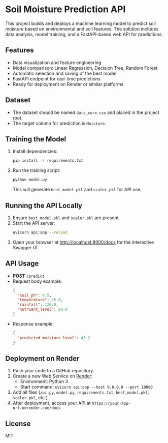 # Soil Moisture Prediction API

This project builds and deploys a machine learning model to predict soil moisture based on environmental and soil features. The solution includes data analysis, model training, and a FastAPI-based web API for predictions.

## Features
- Data visualization and feature engineering
- Model comparison: Linear Regression, Decision Tree, Random Forest
- Automatic selection and saving of the best model
- FastAPI endpoint for real-time predictions
- Ready for deployment on Render or similar platforms

## Dataset
- The dataset should be named `data_core.csv` and placed in the project root.
- The target column for prediction is `Moisture`.

## Training the Model
1. Install dependencies:
   ```bash
   pip install -r requirements.txt
   ```
2. Run the training script:
   ```bash
   python model.py
   ```
   This will generate `best_model.pkl` and `scaler.pkl` for API use.

## Running the API Locally
1. Ensure `best_model.pkl` and `scaler.pkl` are present.
2. Start the API server:
   ```bash
   uvicorn api:app --reload
   ```
3. Open your browser at [http://localhost:8000/docs](http://localhost:8000/docs) for the interactive Swagger UI.

## API Usage
- **POST** `/predict`
- Request body example:
  ```json
  {
    "soil_ph": 6.5,
    "temperature": 25.0,
    "rainfall": 120.0,
    "nutrient_level": 80.0
  }
  ```
- Response example:
  ```json
  {
    "predicted_moisture_level": 45.2
  }
  ```

## Deployment on Render
1. Push your code to a GitHub repository.
2. Create a new Web Service on [Render](https://render.com/):
   - Environment: Python 3
   - Start command: `uvicorn api:app --host 0.0.0.0 --port 10000`
3. Add all files (`api.py`, `model.py`, `requirements.txt`, `best_model.pkl`, `scaler.pkl`, etc.)
4. After deployment, access your API at `https://your-app-url.onrender.com/docs`

## License
MIT
